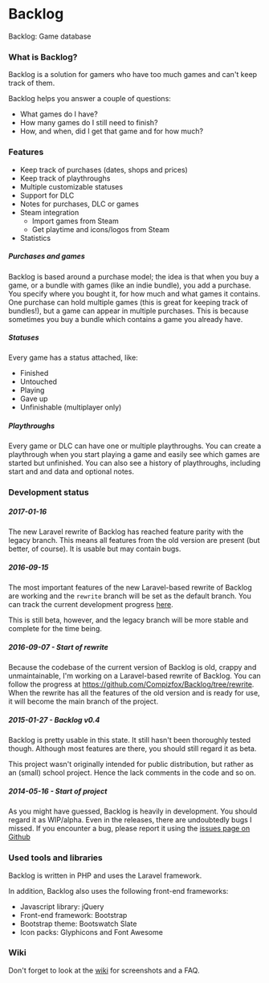 Backlog
=======
Backlog: Game database

### What is Backlog?
Backlog is a solution for gamers who have too much games and can't keep track of them.

Backlog helps you answer a couple of questions:
- What games do I have?
- How many games do I still need to finish?
- How, and when, did I get that game and for how much?

### Features
- Keep track of purchases (dates, shops and prices)
- Keep track of playthroughs
- Multiple customizable statuses
- Support for DLC
- Notes for purchases, DLC or games
- Steam integration
  - Import games from Steam
  - Get playtime and icons/logos from Steam
- Statistics

##### Purchases and games
Backlog is based around a purchase model; the idea is that when you buy a game, or a bundle with games (like an indie bundle), you add a purchase. You specify where you bought it, for how much and what games it contains. One purchase can hold multiple games (this is great for keeping track of bundles!), but a game can appear in multiple purchases. This is because sometimes you buy a bundle which contains a game you already have.

##### Statuses
Every game has a status attached, like:
- Finished
- Untouched
- Playing
- Gave up
- Unfinishable (multiplayer only)

##### Playthroughs
Every game or DLC can have one or multiple playthroughs. You can create a playthrough when you start playing a game and easily see which games are started but unfinished. You can also see a history of playthroughs, including start and and data and optional notes.

### Development status
##### **2017-01-16**
The new Laravel rewrite of Backlog has reached feature parity with the legacy branch. This means all features from the old version are present (but better, of course). It is usable but may contain bugs.

##### **2016-09-15**
The most important features of the new Laravel-based rewrite of Backlog are working and the `rewrite` branch will be set as the default branch. You can track the current development progress [here](https://github.com/Compizfox/Backlog/projects/1).

This is still beta, however, and the legacy branch will be more stable and complete for the time being.

##### **2016-09-07** - Start of rewrite
Because the codebase of the current version of Backlog is old, crappy and unmaintainable, I'm working on a Laravel-based rewrite of Backlog. You can follow the progress at https://github.com/Compizfox/Backlog/tree/rewrite. When the rewrite has all the features of the old version and is ready for use, it will become the main branch of the project.

##### **2015-01-27** - Backlog v0.4
Backlog is pretty usable in this state. It still hasn't been thoroughly tested though. Although most features are there, you should still regard it as beta.

This project wasn't originally intended for public distribution, but rather as an (small) school project. Hence the lack comments in the code and so on.

##### **2014-05-16** - Start of project
As you might have guessed, Backlog is heavily in development. You should regard it as WIP/alpha. Even in the releases, there are undoubtedly bugs I missed. If you encounter a bug, please report it using the [issues page on Github](https://github.com/Compizfox/Backlog/issues)

### Used tools and libraries
Backlog is written in PHP and uses the Laravel framework.
    
In addition, Backlog also uses the following front-end frameworks:

- Javascript library: jQuery
- Front-end framework: Bootstrap
- Bootstrap theme: Bootswatch Slate
- Icon packs: Glyphicons and Font Awesome

### Wiki
Don't forget to look at the [wiki](https://github.com/Compizfox/Backlog/wiki) for screenshots and a FAQ. 